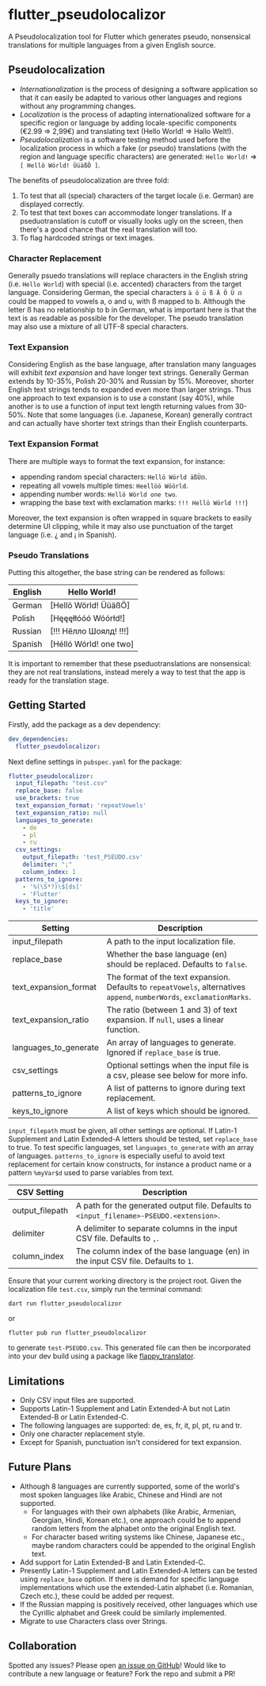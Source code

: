 # flutter_pseudolocalizor

A Pseudolocalization tool for Flutter which generates pseudo, nonsensical translations for multiple languages from a given English source.

## Pseudolocalization

- *Internationalization* is the process of designing a software application so that it can easily be adapted to various other languages and regions without any programming changes. 
- *Localization* is the process of adapting internationalized software for a specific region or language by adding locale-specific components (€2.99 => 2,99€) and translating text (Hello World! => Hallo Welt!). 
- *Pseudolocalization* is a software testing method used before the localization process in which a fake (or pseudo) translations (with the region and language specific characters) are generated: `Hello World!` => `[ Hellö Wörld! ÜüäßÖ ]`.

The benefits of pseudolocalization are three fold:

1. To test that all (special) characters of the target locale (i.e. German) are displayed correctly.
2. To test that text boxes can accommodate longer translations. If a pseduotranslation is cutoff or visually looks ugly on the screen, then there's a good chance that the real translation will too.
3. To flag hardcoded strings or text images.

### Character Replacement

Generally psuedo translations will replace characters in the English string (i.e. `Hello World`) with special (i.e. accented) characters from the target language. Considering German, the special characters `ä ö ü ß Ä Ö Ü ẞ` could be mapped to vowels a, o and u, with ß mapped to b. Although the letter ß has no relationship to b in German, what is important here is that the text is as readable as possible for the developer. The pseudo translation may also use a mixture of all UTF-8 special characters.

### Text Expansion

Considering English as the base language, after translation many languages will exhibit *text expansion* and have longer text strings. Generally German extends by 10-35%, Polish 20-30% and Russian by 15%. Moreover, shorter English text strings tends to expanded even more than larger strings. Thus one approach to text expansion is to use a constant (say 40%), while another is to use a function of input text length returning values from 30-50%. Note that some languages (i.e. Japanese, Korean) generally contract and can actually have shorter text strings than their English counterparts.

### Text Expansion Format

There are multiple ways to format the text expansion, for instance:

- appending random special characters: `Hellö Wörld äßÜẞ`.
- repeating all vowels multiple times: `Heellöö Wöörld`.
- appending number words: `Hellö Wörld one two`.
- wrapping the base text with exclamation marks:  `!!! Hellö Wörld !!!`)

Moreover, the text expansion is often wrapped in square brackets to easily determine UI clipping, while it may also use punctuation of the target language (i.e. ¿ and ¡ in Spanish).

### Pseudo Translations

Putting this altogether, the base string can be rendered as follows:

| English | Hello World!           |
| ------- | ---------------------- |
| German  | [Hellö Wörld! ÜüäßÖ]   |
| Polish  | [Hęęęłłóóó Wóórłd!]    |
| Russian | [!!! Нёлло Шоялд! !!!] |
| Spanish | [Hélló Wórld! one two] |

It is important to remember that these pseduotranslations are nonsensical: they are not real translations, instead merely a way to test that the app is ready for the translation stage.

## Getting Started

Firstly, add the package as a dev dependency:

```yaml
dev_dependencies: 
  flutter_pseudolocalizor: 
```

Next define settings in `pubspec.yaml` for the package:

```yaml
flutter_pseudolocalizor:
  input_filepath: "test.csv"
  replace_base: false
  use_brackets: true
  text_expansion_format: 'repeatVowels'
  text_expansion_ratio: null
  languages_to_generate:
    - de
    - pl
    - ru
  csv_settings:
    output_filepath: 'test_PSEUDO.csv'
    delimiter: ";"
    column_index: 1
  patterns_to_ignore:
    - '%(\S*?)\$[ds]'
    - 'Flutter'
  keys_to_ignore:
    - 'title'
```

| Setting                    | Description                                                                                                             |
| -------------------------- | ----------------------------------------------------------------------------------------------------------------------- |
| input_filepath             | A path to the input localization file.                                                                                  |
| replace_base               | Whether the base language (en) should be replaced. Defaults to `false`.                                                 |
| text_expansion_format      | The format of the text expansion. Defaults to `repeatVowels`, alternatives `append`, `numberWords`, `exclamationMarks`. |
| text_expansion_ratio       | The ratio (between 1 and 3) of text expansion. If `null`, uses a linear function.                                       |
| languages_to_generate      | An array of languages to generate. Ignored if `replace_base` is true.                                                   |
| csv_settings               | Optional settings when the input file is a csv, please see below for more info.                                         |
| patterns_to_ignore         | A list of patterns to ignore during text replacement.                                                                   |
| keys_to_ignore             | A list of keys which should be ignored.                                                                                 |

`input_filepath` must be given, all other settings are optional. If Latin-1 Supplement and Latin Extended-A letters should be tested, set `replace_base` to true. To test specific languages, set `languages_to_generate` with an array of languages. `patterns_to_ignore` is especially useful to avoid text replacement for certain know constructs, for instance a product name or a pattern `%myVar$d` used to parse variables from text.

| CSV Setting                | Description                                                                                                             |
| -------------------------- | ----------------------------------------------------------------------------------------------------------------------- |
| output_filepath            | A path for the generated output file. Defaults to `<input_filename>-PSEUDO.<extension>`.                                |
| delimiter                  | A delimiter to separate columns in the input CSV file. Defaults to `,`.                                                 |
| column_index               | The column index of the base language (en) in the input CSV file. Defaults to `1`.                                      |

Ensure that your current working directory is the project root. Given the localization file `test.csv`, simply run the terminal command:

```
dart run flutter_pseudolocalizor
```

or

```
flutter pub run flutter_pseudolocalizor
```

to generate `test-PSEUDO.csv`. This generated file can then be incorporated into your dev build using a package like [flappy_translator](https://pub.dev/packages/flappy_translator).

## Limitations

- Only CSV input files are supported.
- Supports Latin-1 Supplement and Latin Extended-A but not Latin Extended-B or Latin Extended-C.
- The following languages are supported: de, es, fr, it, pl, pt, ru and tr.
- Only one character replacement style.
- Except for Spanish, punctuation isn't considered for text expansion.

## Future Plans

- Although 8 languages are currently supported, some of the world's most spoken languages like Arabic, Chinese and Hindi are not supported. 
  - For languages with their own alphabets (like Arabic, Armenian, Georgian, Hindi, Korean etc.), one approach could be to append random letters from the alphabet onto the original English text.
  - For character based writing systems like Chinese, Japanese etc., maybe random characters could be appended to the original English text.
- Add support for Latin Extended-B and Latin Extended-C.
- Presently Latin-1 Supplement and Latin Extended-A letters can be tested using `replace_base` option. If there is demand for specific language implementations which use the extended-Latin alphabet (i.e. Romanian, Czech etc.), these could be added per request.
- If the Russian mapping is positively received, other languages which use the Cyrillic alphabet and Greek could be similarly implemented.
- Migrate to use Characters class over Strings.

## Collaboration

Spotted any issues? Please open [an issue on GitHub](https://github.com/defuncart/flutter_pseudolocalizor/issues)! Would like to contribute a new language or feature? Fork the repo and submit a PR!
